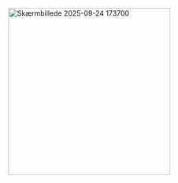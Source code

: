 <img width="329" height="340" alt="Skærmbillede 2025-09-24 173700" src="https://github.com/user-attachments/assets/259218e3-e346-4f60-aa50-b544fdb2e90f" />
